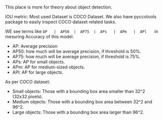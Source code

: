 This place is more for theory about object detection.




IOU metric:
Most used Dataset is COCO Dataset. We also have pyccotools package to easily inspect COCO dataset related tasks.

WE see terms like `AP   |  AP50  |  AP75  |  APs   |  APm   |  APl   ` in mesuring Accuracy of this model.
- AP: Average precision
- AP50: how much will be average precision, if threshold is 50%.
- AP75: how much will be average precision, if threshold is 75%.
- APs: AP for small objects.
- APm: AP for medium-sized objects.
- APl: AP for large objects.

As per COCO dataset:
- Small objects: Those with a bounding box area smaller than 32^2 (32x32 pixels).
- Medium objects: Those with a bounding box area between 32^2 and 96^2.
- Large objects: Those with a bounding box area larger than 96^2.

